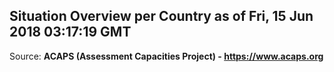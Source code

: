 ## Situation Overview per Country as of Fri, 15 Jun 2018 03:17:19 GMT

Source: **ACAPS (Assessment Capacities Project) - https://www.acaps.org**